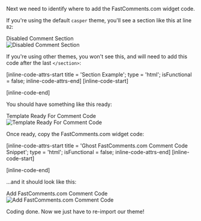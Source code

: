 Next we need to identify where to add the FastComments.com widget code.

If you're using the default `casper` theme, you'll see a section like this at line `82`:

<div class="screenshot white-bg">
    <div class="title">Disabled Comment Section</div>
    <img class="screenshot-image" src="/images/installation-guides/ghost-step-5-1-identify-section.png" alt="Disabled Comment Section" />
</div>

If you're using other themes, you won't see this, and will need to add this code after the last `</section>`:

[inline-code-attrs-start title = 'Section Example'; type = 'html'; isFunctional = false; inline-code-attrs-end]
[inline-code-start]
<section class="article-comments gh-canvas">
</section>
[inline-code-end]

You should have something like this ready:

<div class="screenshot white-bg">
    <div class="title">Template Ready For Comment Code</div>
    <img class="screenshot-image" src="/images/installation-guides/ghost-step-5-2-cleanup.png" alt="Template Ready For Comment Code" />
</div>

Once ready, copy the FastComments.com widget code:

[inline-code-attrs-start title = 'Ghost FastComments.com Comment Code Snippet'; type = 'html'; isFunctional = false; inline-code-attrs-end]
[inline-code-start]
<script src="https://cdn.fastcomments.com/js/embed-v2.min.js"></script>
<div id="fastcomments-widget"></div>
<script>
    (function () {
        let simpleSSO = null;

        \{{#if access}}
            \{{#if @member}}
                simpleSSO = {
                    email: '\{{@member.email}}',
                    username: '\{{@member.firstname}}',
                    optedInNotifications: true,
                    displayLabel: '\{{@member.labels}}'
                }
            \{{/if}}
        \{{/if}}

        FastCommentsUI(document.getElementById('fastcomments-widget'), {
            tenantId: "demo",
            urlId: window.location.pathname,
            allowAnon: false,
            simpleSSO: simpleSSO
        });
    })();
</script>
[inline-code-end]

...and it should look like this:

<div class="screenshot white-bg">
    <div class="title">Add FastComments.com Comment Code</div>
    <img class="screenshot-image" src="/images/installation-guides/ghost-step-5-3-paste-code.png" alt="Add FastComments.com Comment Code" />
</div>

Coding done. Now we just have to re-import our theme!
